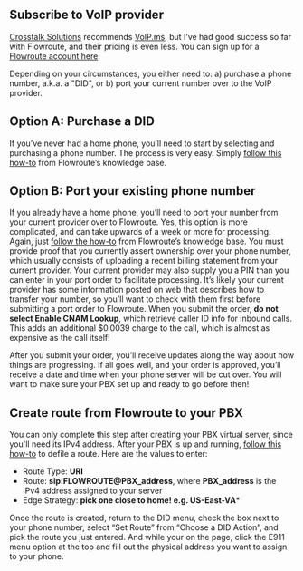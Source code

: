 ## Subscribe to VoIP provider
[Crosstalk Solutions](https://www.crosstalksolutions.com/recommendations/) recommends [VoIP.ms]( https://voip.ms/residential), but I’ve had good success so far with Flowroute, and their pricing is even less.  You can sign up for a [Flowroute account here](https://manage.flowroute.com/signup/).  

Depending on your circumstances, you either need to: a) purchase a phone number, a.k.a. a "DID", or b) port your current number over to the VoIP provider. 

## Option A: Purchase a DID
If you’ve never had a home phone, you’ll need to start by selecting and purchasing a phone number.  The process is very easy.  Simply [follow this how-to](https://support.flowroute.com/393220-Purchase-a-phone-number-DID) from Flowroute’s knowledge base.

## Option B: Port your existing phone number
If you already have a home phone, you’ll need to port your number from your current provider over to Flowroute.  Yes, this option is more complicated, and can take upwards of a week or more for processing.  Again, just [follow the how-to](https://support.flowroute.com/752594-Port-Your-Telephone-Number-to-Flowroute) from Flowroute’s knowledge base.  You must provide proof that you currently assert ownership over your phone number, which usually consists of uploading a recent billing statement from your current provider.  Your current provider may also supply you a PIN than you can enter in your port order to facilitate processing.  It’s likely your current provider has some information posted on web that describes how to transfer your number, so you’ll want to check with them first before submitting a port order to Flowroute.  When you submit the order, **do not select Enable CNAM Lookup**, which retrieve caller ID info for inbound calls.  This adds an additional $0.0039 charge to the call, which is almost as expensive as the call itself!  

After you submit your order, you’ll receive updates along the way about how things are progressing.  If all goes well, and your order is approved, you’ll receive a date and time when your phone server will be cut over.  You will want to make sure your PBX set up and ready to go before then!

## Create route from Flowroute to your PBX
You can only complete this step after creating your PBX virtual server, since you'll need its IPv4 address.  After your PBX is up and running, [follow this how-to](https://support.flowroute.com/278843-Create-an-Inbound-Route-with-your-Preferred-PoP) to defile a route. Here are the values to enter:
+ Route Type: **URI**
+ Route: **sip:FLOWROUTE@PBX_address**, where **PBX_address** is the IPv4 address assigned to your server
+ Edge Strategy: **pick one close to home! e.g. US-East-VA***

Once the route is created, return to the DID menu, check the box next to your phone number, select “Set Route” from “Choose a DID Action”, and pick the route you just entered.  And while your on the page, click the E911 menu option at the top and fill out the physical address you want to assign to your phone.
